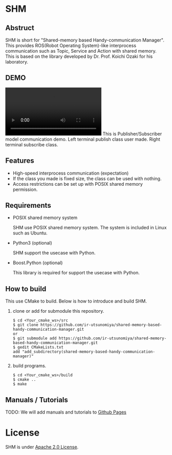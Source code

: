 # SHM

## Abstruct

SHM is short for "Shared-memory based Handy-communication Manager".
This provides ROS(Robot Operating System)-like interprocess communication such as Topic, Service and Action with shared memory.
This is based on the library developed by Dr. Prof. Koichi Ozaki for his laboratory.

## DEMO

![Pub/Sub demonstration](./manual/figs/shm_movie.webm)
This is Publisher/Subscriber model communication demo.
Left terminal publish class user made.
Right terminal subscribe class.

## Features

- High-speed interprocess communication (expectation)
- If the class you made is fixed size, the class can be used with nothing.
- Access restrictions can be set up with POSIX shared memory permission.

## Requirements

- POSIX shared memory system

  SHM use POSIX shared memory system.
  The system is included in Linux such as Ubuntu.

- Python3 (optional)

  SHM support the usecase with Python.

- Boost.Python (optional)

  This library is required for support the usecase with Python.

## How to build

This use CMake to build.
Below is how to introduce and build SHM.

1. clone or add for submodule this repository.
   ```
   $ cd <Your_cmake_ws>/src
   $ git clone https://github.com/ir-utsunomiya/shared-memory-based-handy-communication-manager.git
   or
   $ git submodule add https://github.com/ir-utsunomiya/shared-memory-based-handy-communication-manager.git
   $ gedit CMakeLists.txt
   add "add_subdirectory(shared-memory-based-handy-communication-manager)"
   ```

2. build programs.
   ```
   $ cd <Your_cmake_ws>/build
   $ cmake ..
   $ make
   ```

## Manuals / Tutorials

TODO: We will add manuals and tutorials to [Github Pages](https://ir-utsunomiya.github.io/shared-memory-based-handy-communication-manager/index.html)

# License

SHM is under [Apache 2.0 License](https://www.apache.org/licenses/LICENSE-2.0).
